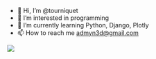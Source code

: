 - 👋 Hi, I’m @tourniquet
- 👀 I’m interested in programming
- 🌱 I’m currently learning Python, Django, Plotly
- 📫 How to reach me admyn3d@gmail.com

<!---
tourniquet/tourniquet is a ✨ special ✨ repository because its `README.md` (this file) appears on your GitHub profile.
You can click the Preview link to take a look at your changes.
--->

![](https://komarev.com/ghpvc/?username=tourniquet)
